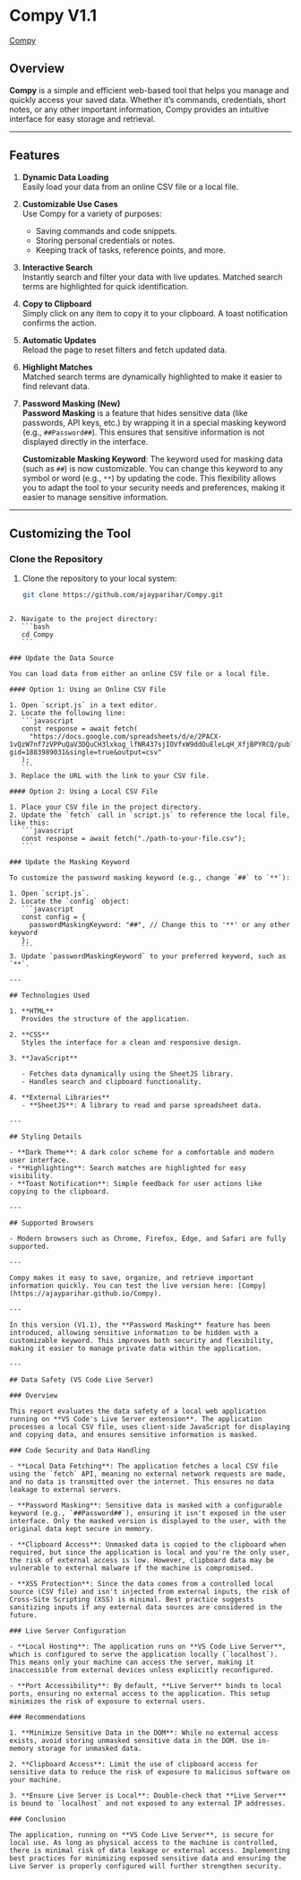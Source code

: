 # Compy V1.1

[Compy](https://ajayparihar.github.io/Compy)

## Overview

**Compy** is a simple and efficient web-based tool that helps you manage and quickly access your saved data. Whether it’s commands, credentials, short notes, or any other important information, Compy provides an intuitive interface for easy storage and retrieval.

---

## Features

1. **Dynamic Data Loading**  
   Easily load your data from an online CSV file or a local file.

2. **Customizable Use Cases**  
   Use Compy for a variety of purposes:

   - Saving commands and code snippets.
   - Storing personal credentials or notes.
   - Keeping track of tasks, reference points, and more.

3. **Interactive Search**  
   Instantly search and filter your data with live updates. Matched search terms are highlighted for quick identification.

4. **Copy to Clipboard**  
   Simply click on any item to copy it to your clipboard. A toast notification confirms the action.

5. **Automatic Updates**  
   Reload the page to reset filters and fetch updated data.

6. **Highlight Matches**  
   Matched search terms are dynamically highlighted to make it easier to find relevant data.

7. **Password Masking** **(New)**  
   **Password Masking** is a feature that hides sensitive data (like passwords, API keys, etc.) by wrapping it in a special masking keyword (e.g., `##Password##`). This ensures that sensitive information is not displayed directly in the interface.

   **Customizable Masking Keyword**: The keyword used for masking data (such as `##`) is now customizable. You can change this keyword to any symbol or word (e.g., `**`) by updating the code. This flexibility allows you to adapt the tool to your security needs and preferences, making it easier to manage sensitive information.

---

## Customizing the Tool

### Clone the Repository

1. Clone the repository to your local system:
   ```bash
   git clone https://github.com/ajayparihar/Compy.git
   ```
````

2. Navigate to the project directory:
   ```bash
   cd Compy
   ```

### Update the Data Source

You can load data from either an online CSV file or a local file.

#### Option 1: Using an Online CSV File

1. Open `script.js` in a text editor.
2. Locate the following line:
   ```javascript
   const response = await fetch(
     "https://docs.google.com/spreadsheets/d/e/2PACX-1vQzW7nf7zVPPuQaV3DQuCH3lxkog_lfNR437sjIOVfxW9ddOuEleLqH_XfjBPYRCQ/pub?gid=1883989031&single=true&output=csv"
   );
   ```
3. Replace the URL with the link to your CSV file.

#### Option 2: Using a Local CSV File

1. Place your CSV file in the project directory.
2. Update the `fetch` call in `script.js` to reference the local file, like this:
   ```javascript
   const response = await fetch("./path-to-your-file.csv");
   ```

### Update the Masking Keyword

To customize the password masking keyword (e.g., change `##` to `**`):

1. Open `script.js`.
2. Locate the `config` object:
   ```javascript
   const config = {
     passwordMaskingKeyword: "##", // Change this to '**' or any other keyword
   };
   ```
3. Update `passwordMaskingKeyword` to your preferred keyword, such as `**`.

---

## Technologies Used

1. **HTML**  
   Provides the structure of the application.

2. **CSS**  
   Styles the interface for a clean and responsive design.

3. **JavaScript**

   - Fetches data dynamically using the SheetJS library.
   - Handles search and clipboard functionality.

4. **External Libraries**
   - **SheetJS**: A library to read and parse spreadsheet data.

---

## Styling Details

- **Dark Theme**: A dark color scheme for a comfortable and modern user interface.
- **Highlighting**: Search matches are highlighted for easy visibility.
- **Toast Notification**: Simple feedback for user actions like copying to the clipboard.

---

## Supported Browsers

- Modern browsers such as Chrome, Firefox, Edge, and Safari are fully supported.

---

Compy makes it easy to save, organize, and retrieve important information quickly. You can test the live version here: [Compy](https://ajayparihar.github.io/Compy).

---

In this version (V1.1), the **Password Masking** feature has been introduced, allowing sensitive information to be hidden with a customizable keyword. This improves both security and flexibility, making it easier to manage private data within the application.

---

## Data Safety (VS Code Live Server)

### Overview

This report evaluates the data safety of a local web application running on **VS Code's Live Server extension**. The application processes a local CSV file, uses client-side JavaScript for displaying and copying data, and ensures sensitive information is masked.

### Code Security and Data Handling

- **Local Data Fetching**: The application fetches a local CSV file using the `fetch` API, meaning no external network requests are made, and no data is transmitted over the internet. This ensures no data leakage to external servers.

- **Password Masking**: Sensitive data is masked with a configurable keyword (e.g., `##Password##`), ensuring it isn't exposed in the user interface. Only the masked version is displayed to the user, with the original data kept secure in memory.

- **Clipboard Access**: Unmasked data is copied to the clipboard when required, but since the application is local and you're the only user, the risk of external access is low. However, clipboard data may be vulnerable to external malware if the machine is compromised.

- **XSS Protection**: Since the data comes from a controlled local source (CSV file) and isn't injected from external inputs, the risk of Cross-Site Scripting (XSS) is minimal. Best practice suggests sanitizing inputs if any external data sources are considered in the future.

### Live Server Configuration

- **Local Hosting**: The application runs on **VS Code Live Server**, which is configured to serve the application locally (`localhost`). This means only your machine can access the server, making it inaccessible from external devices unless explicitly reconfigured.

- **Port Accessibility**: By default, **Live Server** binds to local ports, ensuring no external access to the application. This setup minimizes the risk of exposure to external users.

### Recommendations

1. **Minimize Sensitive Data in the DOM**: While no external access exists, avoid storing unmasked sensitive data in the DOM. Use in-memory storage for unmasked data.

2. **Clipboard Access**: Limit the use of clipboard access for sensitive data to reduce the risk of exposure to malicious software on your machine.

3. **Ensure Live Server is Local**: Double-check that **Live Server** is bound to `localhost` and not exposed to any external IP addresses.

### Conclusion

The application, running on **VS Code Live Server**, is secure for local use. As long as physical access to the machine is controlled, there is minimal risk of data leakage or external access. Implementing best practices for minimizing exposed sensitive data and ensuring the Live Server is properly configured will further strengthen security.
